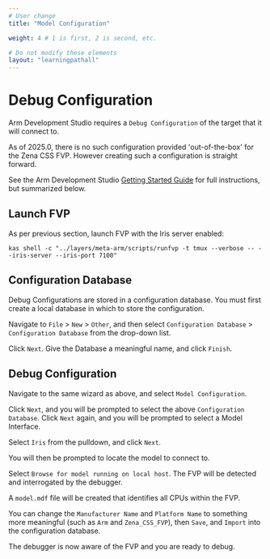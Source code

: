 ```yaml
---
# User change
title: "Model Configuration"

weight: 4 # 1 is first, 2 is second, etc.

# Do not modify these elements
layout: "learningpathall"
---
```


# Debug Configuration

Arm Development Studio requires a `Debug Configuration` of the target that it will connect to.

As of 2025.0, there is no such configuration provided 'out-of-the-box' for the Zena CSS FVP. However creating such a configuration is straight forward.

See the Arm Development Studio [Getting Started Guide](https://developer.arm.com/documentation/101469/latest/Migrating-from-DS-5-to-Arm-Development-Studio/Connect-to-new-or-custom-models) for full instructions, but summarized below.

## Launch FVP

As per previous section, launch FVP with the Iris server enabled:

```command
kas shell -c "../layers/meta-arm/scripts/runfvp -t tmux --verbose -- --iris-server --iris-port 7100"
```

## Configuration Database

Debug Configurations are stored in a configuration database. You must first create a local database in which to store the configuration.

Navigate to `File` > `New` > `Other`, and then select `Configuration Database` > `Configuration Database` from the drop-down list.

Click `Next`. Give the Database a meaningful name, and click `Finish`.

## Debug Configuration

Navigate to the same wizard as above, and select `Model Configuration`.

Click `Next`, and you will be prompted to select the above `Configuration Database`. Click `Next` again, and you will be prompted to select a Model Interface.

Select `Iris` from the pulldown, and click `Next`.

You will then be prompted to locate the model to connect to.

Select `Browse for model running on local host`. The FVP will be detected and interrogated by the debugger.

A `model.mdf` file will be created that identifies all CPUs within the FVP.

You can change the `Manufacturer Name` and `Platform Name` to something more meaningful (such as `Arm` and `Zena_CSS_FVP`), then `Save`, and `Import` into the configuration database.

The debugger is now aware of the FVP and you are ready to debug.
